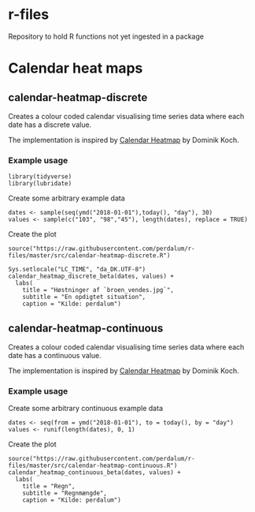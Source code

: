 # r-files
Repository to hold R functions not yet ingested in a package

# Calendar heat maps

## calendar-heatmap-discrete

Creates a colour coded calendar visualising time series data where each date 
has a discrete value.

The implementation is inspired by [Calendar Heatmap](https://dominikkoch.github.io/Calendar-Heatmap/) by Dominik Koch.

### Example usage

```{r}
library(tidyverse)
library(lubridate)
```

Create some arbitrary example data

```{r}
dates <- sample(seq(ymd("2018-01-01"),today(), "day"), 30)
values <- sample(c("103", "98","45"), length(dates), replace = TRUE)
```

Create the plot

```{r}
source("https://raw.githubusercontent.com/perdalum/r-files/master/src/calendar-heatmap-discrete.R")

Sys.setlocale("LC_TIME", "da_DK.UTF-8")
calendar_heatmap_discrete_beta(dates, values) +
  labs(
    title = "Høstninger af `broen_vendes.jpg`",
    subtitle = "En opdigtet situation",
    caption = "Kilde: perdalum")
```

## calendar-heatmap-continuous

Creates a colour coded calendar visualising time series data where each date 
has a continuous value.

The implementation is inspired by [Calendar Heatmap](https://dominikkoch.github.io/Calendar-Heatmap/) by Dominik Koch.

### Example usage

Create some arbitrary continuous example data

```{r}
dates <- seq(from = ymd("2018-01-01"), to = today(), by = "day")
values <- runif(length(dates), 0, 1)
```

Create the plot

```{r}
source("https://raw.githubusercontent.com/perdalum/r-files/master/src/calendar-heatmap-continuous.R")
calendar_heatmap_continuous_beta(dates, values) +
  labs(
    title = "Regn", 
    subtitle = "Regnmængde",
    caption = "Kilde: perdalum")
```
